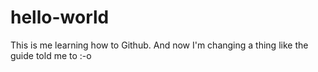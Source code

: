 # hello-world
This is me learning how to Github. And now I'm changing a thing like the guide told me to :-o
